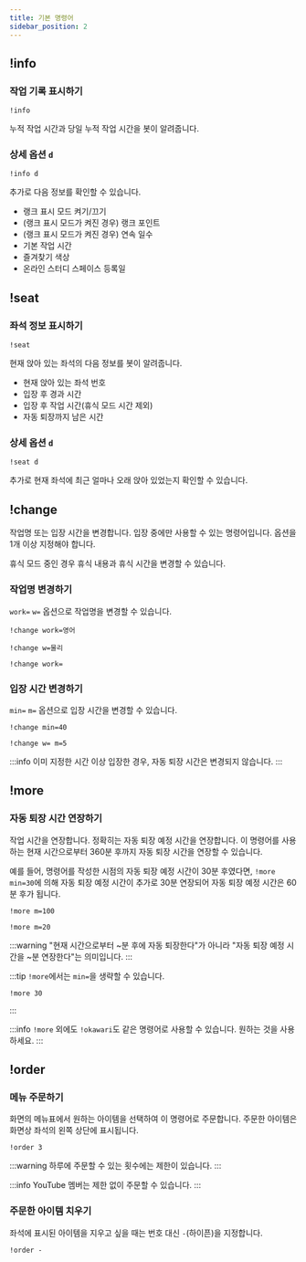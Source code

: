 ```yaml
---
title: 기본 명령어
sidebar_position: 2
---
```


## !info

### 작업 기록 표시하기

```
!info
```

누적 작업 시간과 당일 누적 작업 시간을 봇이 알려줍니다.

### 상세 옵션 `d`

```
!info d
```

추가로 다음 정보를 확인할 수 있습니다.

- 랭크 표시 모드 켜기/끄기
- (랭크 표시 모드가 켜진 경우) 랭크 포인트
- (랭크 표시 모드가 켜진 경우) 연속 일수
- 기본 작업 시간
- 즐겨찾기 색상
- 온라인 스터디 스페이스 등록일

## !seat

### 좌석 정보 표시하기

```
!seat
```

현재 앉아 있는 좌석의 다음 정보를 봇이 알려줍니다.

- 현재 앉아 있는 좌석 번호
- 입장 후 경과 시간
- 입장 후 작업 시간(휴식 모드 시간 제외)
- 자동 퇴장까지 남은 시간

### 상세 옵션 `d`

```
!seat d
```

추가로 현재 좌석에 최근 얼마나 오래 앉아 있었는지 확인할 수 있습니다.

## !change

작업명 또는 입장 시간을 변경합니다.
입장 중에만 사용할 수 있는 명령어입니다.
옵션을 1개 이상 지정해야 합니다.

휴식 모드 중인 경우 휴식 내용과 휴식 시간을 변경할 수 있습니다.

### 작업명 변경하기

`work=` `w=` 옵션으로 작업명을 변경할 수 있습니다.

```text title="예: 작업명을 영어로 변경하기"
!change work=영어
```

```text title="예: 작업명을 물리로 변경하기"
!change w=물리
```

```text title="예: 작업명 지우기"
!change work=
```

### 입장 시간 변경하기

`min=` `m=` 옵션으로 입장 시간을 변경할 수 있습니다.

```text title="예: 입장 시간을 40분으로 변경합니다. 입장 후 10분이 경과한 경우, 자동 퇴장 시간은 30분 후(=입장 시간으로부터 40분 후)로 설정됩니다."
!change min=40
```

```text title="예: 작업명을 지우고 입장 시간을 5분으로 변경합니다. 예를 들어 입장 후 3분이 경과한 경우, 자동 퇴장 시간은 2분 후(=입장 시간으로부터 5분 후)로 설정됩니다."
!change w= m=5
```

:::info
이미 지정한 시간 이상 입장한 경우, 자동 퇴장 시간은 변경되지 않습니다.
:::

## !more

### 자동 퇴장 시간 연장하기

작업 시간을 연장합니다.
정확히는 자동 퇴장 예정 시간을 연장합니다.
이 명령어를 사용하는 현재 시간으로부터 360분 후까지 자동 퇴장 시간을 연장할 수 있습니다.

예를 들어, 명령어를 작성한 시점의 자동 퇴장 예정 시간이 30분 후였다면, `!more min=30`에 의해 자동 퇴장 예정 시간이 추가로 30분 연장되어 자동 퇴장 예정 시간은 60분 후가 됩니다.

```text title="예: 100분 연장하기"
!more m=100
```

```text title="예: 20분 연장하기"
!more m=20
```

:::warning
"현재 시간으로부터 ~분 후에 자동 퇴장한다"가 아니라 "자동 퇴장 예정 시간을 ~분 연장한다"는 의미입니다.
:::

:::tip
`!more`에서는 `min=`을 생략할 수 있습니다.

```text title="예: 30분 연장하기"
!more 30
```

:::

:::info
`!more` 외에도 `!okawari`도 같은 명령어로 사용할 수 있습니다. 원하는 것을 사용하세요.
:::

## !order

### 메뉴 주문하기

화면의 메뉴표에서 원하는 아이템을 선택하여 이 명령어로 주문합니다.
주문한 아이템은 화면상 좌석의 왼쪽 상단에 표시됩니다.

```text title="예: 아이템 3 주문하기"
!order 3
```

:::warning
하루에 주문할 수 있는 횟수에는 제한이 있습니다.
:::

:::info
YouTube 멤버는 제한 없이 주문할 수 있습니다.
:::

### 주문한 아이템 치우기

좌석에 표시된 아이템을 지우고 싶을 때는 번호 대신 `-`(하이픈)을 지정합니다.

```text
!order -
``` 
